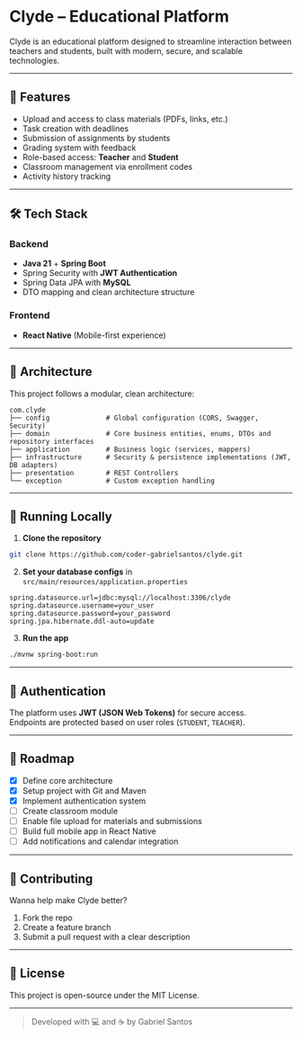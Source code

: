 # Clyde – Educational Platform

Clyde is an educational platform designed to streamline interaction between teachers and students, built with modern, secure, and scalable technologies.

---

## 🚀 Features

- Upload and access to class materials (PDFs, links, etc.)
- Task creation with deadlines
- Submission of assignments by students
- Grading system with feedback
- Role-based access: **Teacher** and **Student**
- Classroom management via enrollment codes
- Activity history tracking

---

## 🛠️ Tech Stack

### Backend
- **Java 21** + **Spring Boot**
- Spring Security with **JWT Authentication**
- Spring Data JPA with **MySQL**
- DTO mapping and clean architecture structure

### Frontend
- **React Native** (Mobile-first experience)

---

## 🧱 Architecture

This project follows a modular, clean architecture:

```
com.clyde
├── config              # Global configuration (CORS, Swagger, Security)
├── domain              # Core business entities, enums, DTOs and repository interfaces
├── application         # Business logic (services, mappers)
├── infrastructure      # Security & persistence implementations (JWT, DB adapters)
├── presentation        # REST Controllers
└── exception           # Custom exception handling
```

---

## 🧪 Running Locally

1. **Clone the repository**  
```bash
git clone https://github.com/coder-gabrielsantos/clyde.git
```

2. **Set your database configs** in `src/main/resources/application.properties`

```properties
spring.datasource.url=jdbc:mysql://localhost:3306/clyde
spring.datasource.username=your_user
spring.datasource.password=your_password
spring.jpa.hibernate.ddl-auto=update
```

3. **Run the app**
```bash
./mvnw spring-boot:run
```

---

## 🔐 Authentication

The platform uses **JWT (JSON Web Tokens)** for secure access.  
Endpoints are protected based on user roles (`STUDENT`, `TEACHER`).

---

## 📌 Roadmap

- [x] Define core architecture
- [x] Setup project with Git and Maven
- [x] Implement authentication system
- [ ] Create classroom module
- [ ] Enable file upload for materials and submissions
- [ ] Build full mobile app in React Native
- [ ] Add notifications and calendar integration

---

## 🙌 Contributing

Wanna help make Clyde better?

1. Fork the repo
2. Create a feature branch
3. Submit a pull request with a clear description

---

## 📄 License

This project is open-source under the MIT License.

---

> Developed with 💻 and ☕ by Gabriel Santos
